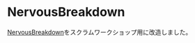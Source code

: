 # NervousBreakdown

[NervousBreakdown](https://github.com/a01sa01to/NervousBreakdown)をスクラムワークショップ用に改造しました。

